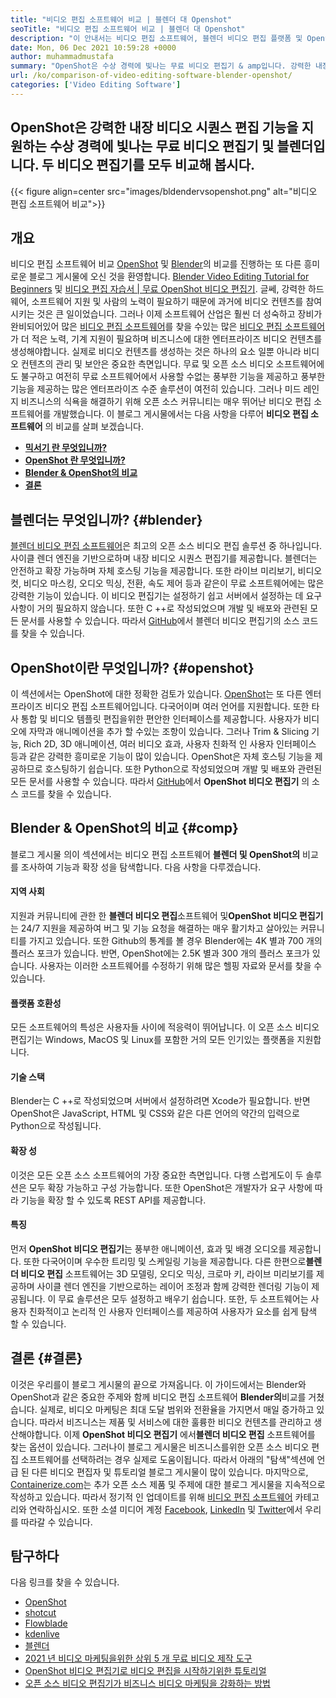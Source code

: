 ```yaml
---
title: "비디오 편집 소프트웨어 비교 | 블렌더 대 Openshot" 
seoTitle: "비디오 편집 소프트웨어 비교 | 블렌더 대 Openshot" 
description: "이 안내서는 비디오 편집 소프트웨어, 블렌더 비디오 편집 플랫폼 및 OpenShot 비디오 편집기를 비교합니다. 두 최고 편집자 모두 오픈 소스입니다." 
date: Mon, 06 Dec 2021 10:59:28 +0000
author: muhammadmustafa
summary: "OpenShot은 수상 경력에 빛나는 무료 비디오 편집기 & amp입니다. 강력한 내장 비디오 시퀀스 편집 기능을 지원하는 블렌더. 두 비디오 편집기를 모두 비교해 봅시다." 
url: /ko/comparison-of-video-editing-software-blender-openshot/
categories: ['Video Editing Software']
---
```


## OpenShot은 강력한 내장 비디오 시퀀스 편집 기능을 지원하는 수상 경력에 빛나는 무료 비디오 편집기 및 블렌더입니다. 두 비디오 편집기를 모두 비교해 봅시다.

{{< figure align=center src="images/bldendervsopenshot.png" alt="비디오 편집 소프트웨어 비교">}}


## 개요
비디오 편집 소프트웨어 비교 [OpenShot][1] 및 [Blender][2]의 비교를 진행하는 또 다른 흥미로운 블로그 게시물에 오신 것을 환영합니다. [Blender Video Editing Tutorial for Beginners][3] 및 [비디오 편집 자습서 | 무료 OpenShot 비디오 편집기][4]. 글쎄, 강력한 하드웨어, 소프트웨어 지원 및 사람의 노력이 필요하기 때문에 과거에 비디오 컨텐츠를 참여시키는 것은 큰 일이었습니다. 그러나 이제 소프트웨어 산업은 훨씬 더 성숙하고 장비가 완비되어있어 많은 [비디오 편집 소프트웨어][5]를 찾을 수있는 많은 [비디오 편집 소프트웨어][5]가 더 적은 노력, 기계 지원이 필요하며 비즈니스에 대한 엔터프라이즈 비디오 컨텐츠를 생성해야합니다.
실제로 비디오 컨텐츠를 생성하는 것은 하나의 요소 일뿐 아니라 비디오 컨텐츠의 관리 및 보안은 중요한 측면입니다. 무료 및 오픈 소스 비디오 소프트웨어에도 불구하고 여전히 무료 소프트웨어에서 사용할 수없는 풍부한 기능을 제공하고 풍부한 기능을 제공하는 많은 엔터프라이즈 수준 솔루션이 여전히 있습니다. 그러나 미드 레인지 비즈니스의 식욕을 해결하기 위해 오픈 소스 커뮤니티는 매우 뛰어난 비디오 편집 소프트웨어를 개발했습니다. 이 블로그 게시물에서는 다음 사항을 다루어 **비디오 편집 소프트웨어** 의 비교를 살펴 보겠습니다.
* **[믹서기 란 무엇입니까?][6]** 
* **[OpenShot 란 무엇입니까?][7]** 
* **[Blender & OpenShot의 비교][8]** 
* **[결론][9]** 

## 블렌더는 무엇입니까? {#blender}

[블렌더 비디오 편집 소프트웨어][10]은 최고의 오픈 소스 비디오 편집 솔루션 중 하나입니다. 사이클 렌더 엔진을 기반으로하며 내장 비디오 시퀀스 편집기를 제공합니다. 블렌더는 안전하고 확장 가능하며 자체 호스팅 기능을 제공합니다. 또한 라이브 미리보기, 비디오 컷, 비디오 마스킹, 오디오 믹싱, 전환, 속도 제어 등과 같은이 무료 소프트웨어에는 많은 강력한 기능이 있습니다. 이 비디오 편집기는 설정하기 쉽고 서버에서 설정하는 데 요구 사항이 거의 필요하지 않습니다. 또한 C ++로 작성되었으며 개발 및 배포와 관련된 모든 문서를 사용할 수 있습니다. 따라서 [GitHub][11]에서 블렌더 비디오 편집기의 소스 코드를 찾을 수 있습니다.

## OpenShot이란 무엇입니까? {#openshot}

이 섹션에서는 OpenShot에 대한 정확한 검토가 있습니다. [OpenShot][1]는 또 다른 엔터프라이즈 비디오 편집 소프트웨어입니다. 다국어이며 여러 언어를 지원합니다. 또한 타사 통합 및 비디오 템플릿 편집을위한 편안한 인터페이스를 제공합니다. 사용자가 비디오에 자막과 애니메이션을 추가 할 수있는 조항이 있습니다. 그러나 Trim & Slicing 기능, Rich 2D, 3D 애니메이션, 여러 비디오 효과, 사용자 친화적 인 사용자 인터페이스 등과 같은 강력한 흥미로운 기능이 많이 있습니다. OpenShot은 자체 호스팅 기능을 제공하므로 호스팅하기 쉽습니다. 또한 Python으로 작성되었으며 개발 및 배포와 관련된 모든 문서를 사용할 수 있습니다. 따라서 [GitHub][12]에서 **OpenShot 비디오 편집기** 의 소스 코드를 찾을 수 있습니다.

## Blender & OpenShot의 비교 {#comp}

블로그 게시물 의이 섹션에서는 비디오 편집 소프트웨어 **블렌더 및 OpenShot의** 비교를 조사하여 기능과 확장 성을 탐색합니다. 다음 사항을 다루겠습니다.

#### 지역 사회
지원과 커뮤니티에 관한 한 **블렌더 비디오 편집**소프트웨어 및**OpenShot 비디오 편집기** 는 24/7 지원을 제공하여 버그 및 기능 요청을 해결하는 매우 활기차고 살아있는 커뮤니티를 가지고 있습니다. 또한 Github의 통계를 볼 경우 Blender에는 4K 별과 700 개의 플러스 포크가 있습니다. 반면, OpenShot에는 2.5K 별과 300 개의 플러스 포크가 있습니다. 사용자는 이러한 소프트웨어를 수정하기 위해 많은 헬핑 자료와 문서를 찾을 수 있습니다.

#### 플랫폼 호환성
모든 소프트웨어의 특성은 사용자들 사이에 적응력이 뛰어납니다. 이 오픈 소스 비디오 편집기는 Windows, MacOS 및 Linux를 포함한 거의 모든 인기있는 플랫폼을 지원합니다.

#### 기술 스택
Blender는 C ++로 작성되었으며 서버에서 설정하려면 Xcode가 필요합니다. 반면 OpenShot은 JavaScript, HTML 및 CSS와 같은 다른 언어의 약간의 입력으로 Python으로 작성됩니다.

#### 확장 성
이것은 모든 오픈 소스 소프트웨어의 가장 중요한 측면입니다. 다행 스럽게도이 두 솔루션은 모두 확장 가능하고 구성 가능합니다. 또한 OpenShot은 개발자가 요구 사항에 따라 기능을 확장 할 수 있도록 REST API를 제공합니다.

#### **특징** 
먼저 **OpenShot 비디오 편집기**는 풍부한 애니메이션, 효과 및 배경 오디오를 제공합니다. 또한 다국어이며 우수한 트리밍 및 스케일링 기능을 제공합니다. 다른 한편으로**블렌더 비디오 편집** 소프트웨어는 3D 모델링, 오디오 믹싱, 크로마 키, 라이브 미리보기를 제공하며 사이클 렌더 엔진을 기반으로하는 레이어 조정과 함께 강력한 렌더링 기능이 제공됩니다. 이 무료 솔루션은 모두 설정하고 배우기 쉽습니다. 또한, 두 소프트웨어는 사용자 친화적이고 논리적 인 사용자 인터페이스를 제공하여 사용자가 요소를 쉽게 탐색 할 수 있습니다.

## 결론  {#결론}

이것은 우리를이 블로그 게시물의 끝으로 가져옵니다. 이 가이드에서는 Blender와 OpenShot과 같은 중요한 주제와 함께 비디오 편집 소프트웨어 **Blender의**비교를 거쳤습니다. 실제로, 비디오 마케팅은 최대 도달 범위와 전환율을 가지면서 매일 증가하고 있습니다. 따라서 비즈니스는 제품 및 서비스에 대한 훌륭한 비디오 컨텐츠를 관리하고 생산해야합니다. 이제 **OpenShot 비디오 편집기** 에서**블렌더 비디오 편집** 소프트웨어를 찾는 옵션이 있습니다. 그러나이 블로그 게시물은 비즈니스를위한 오픈 소스 비디오 편집 소프트웨어를 선택하려는 경우 실제로 도움이됩니다. 따라서 아래의 "탐색"섹션에 언급 된 다른 비디오 편집자 및 튜토리얼 블로그 게시물이 많이 있습니다.
마지막으로, [Containerize.com][13]는 추가 오픈 소스 제품 및 주제에 대한 블로그 게시물을 지속적으로 작성하고 있습니다. 따라서 정기적 인 업데이트를 위해 [비디오 편집 소프트웨어][14] 카테고리와 연락하십시오. 또한 소셜 미디어 계정 [Facebook][15], [LinkedIn][16] 및 [Twitter][17]에서 우리를 따라갈 수 있습니다.

## 탐구하다
다음 링크를 찾을 수 있습니다.
  * [OpenShot][1]
  * [shotcut][18]
  * [Flowblade][19]
  * [kdenlive][20]
  * [블렌더][2]
  * [2021 년 비디오 마케팅을위한 상위 5 개 무료 비디오 제작 도구][21]
  * [OpenShot 비디오 편집기로 비디오 편집을 시작하기위한 튜토리얼][22]
  * [오픈 소스 비디오 편집기가 비즈니스 비디오 마케팅을 강화하는 방법][23]



[1]: https://products.containerize.com/video-editing-software/openshot
[2]: https://products.containerize.com/video-editing-software/blender
[3]: https://blog.containerize.com/video-editing-software/blender-video-editing-tutorial-for-beginners/
[4]: https://blog.containerize.com/video-editing-software/openshot-video-editor-tutorial-for-beginners-open-source/
[5]: https://products.containerize.com/video-editing-software/
[6]: #blender
[7]: #openshot
[8]: #comp
[9]: #Conclusion
[10]: https://products.containerize.com/video-editing-software/blender/
[11]: https://github.com/blender/blender
[12]: https://github.com/OpenShot/openshot-qt
[13]: https://www.containerize.com/
[14]: https://products.containerize.com/video-editing-software
[15]: https://web.facebook.com/containerize
[16]: https://www.linkedin.com/company/containerize/
[17]: https://twitter.com/containerize_co
[18]: https://products.containerize.com/video-editing-software/shotcut
[19]: https://products.containerize.com/video-editing-software/flowblade
[20]: https://products.containerize.com/video-editing-software/kdenlive
[21]: https://blog.containerize.com/video-editing-software/top-5-open-source-video-editor-software-for-video-marketing/
[22]: https://blog.containerize.com/video-editing-software/openshot-video-editor-tutorial-for-beginners-open-source/
[23]: https://blog.containerize.com/video-editing-software/how-video-editing-software-improves-business-video-marketing/
